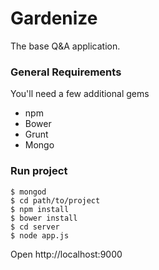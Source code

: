 # Gardenize
The base Q&A application.

### General Requirements

You'll need a few additional gems

* npm
* Bower
* Grunt
* Mongo

### Run project

	$ mongod
	$ cd path/to/project
	$ npm install
	$ bower install
	$ cd server
	$ node app.js
	

Open http://localhost:9000

